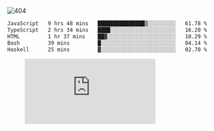 ![404](https://user-images.githubusercontent.com/378023/89412096-6f759d80-d761-11ea-8c57-84b30ef3f2b1.png)
<!--START_SECTION:waka-->

```txt
JavaScript   9 hrs 48 mins   ███████████████▒░░░░░░░░░   61.78 %
TypeScript   2 hrs 34 mins   ████░░░░░░░░░░░░░░░░░░░░░   16.20 %
HTML         1 hr 37 mins    ██▓░░░░░░░░░░░░░░░░░░░░░░   10.29 %
Bash         39 mins         █░░░░░░░░░░░░░░░░░░░░░░░░   04.14 %
Haskell      25 mins         ▓░░░░░░░░░░░░░░░░░░░░░░░░   02.70 %
```

<!--END_SECTION:waka-->
<figure><embed src="https://wakatime.com/share/@018b853e-267a-435d-a858-33e2b098b9d7/f3c3aa68-553a-4373-a9f9-2d456f62f780.svg"></embed></figure>
